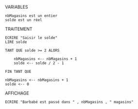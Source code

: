 ﻿VARIABLES

	nbMagasins est un entier
	solde est un réel

TRAITEMENT

	ECRIRE "Saisir le solde"
	LIRE solde

	TANT QUE solde >= 2 ALORS

		nbMagasins <-- nbMagasins + 1
		solde <-- solde / 2 - 1

	FIN TANT QUE

	nbMagasins <-- nbMagasins + 1
	solde <-- 0

AFFICHAGE

	ECRIRE "Barbabé est passé dans " , nbMagasins , " magasins"